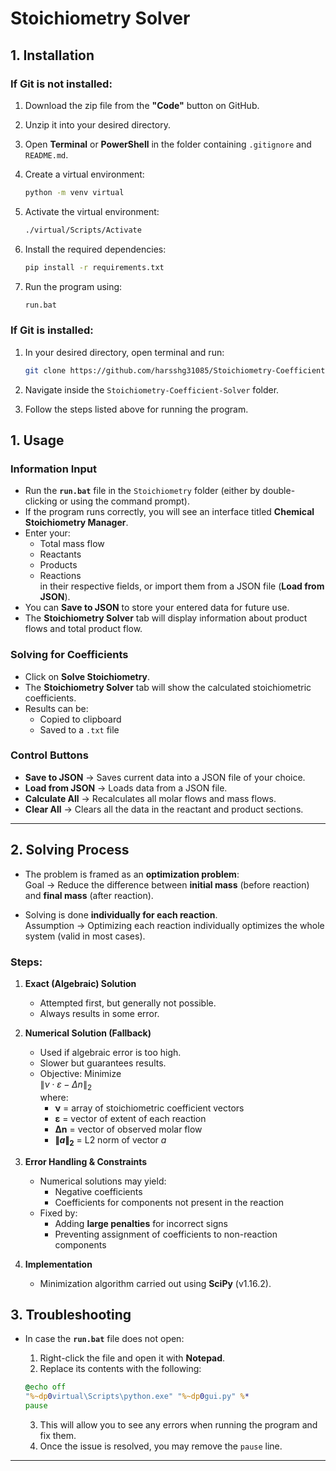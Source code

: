 # Stoichiometry Solver

## 1. Installation

### If Git is not installed:
1. Download the zip file from the **"Code"** button on GitHub.
2. Unzip it into your desired directory.
3. Open **Terminal** or **PowerShell** in the folder containing `.gitignore` and `README.md`.
4. Create a virtual environment:

    ```bash
    python -m venv virtual
    ```

5. Activate the virtual environment:

    ```bash
    ./virtual/Scripts/Activate
    ```

6. Install the required dependencies:

    ```bash
    pip install -r requirements.txt
    ```

7. Run the program using:

    ```bash
    run.bat
    ```

### If Git is installed:
1. In your desired directory, open terminal and run:

    ```bash
    git clone https://github.com/harsshg31085/Stoichiometry-Coefficient-Solver
    ```

2. Navigate inside the `Stoichiometry-Coefficient-Solver` folder.
3. Follow the steps listed above for running the program.


## 1. Usage

### Information Input
- Run the **`run.bat`** file in the `Stoichiometry` folder (either by double-clicking or using the command prompt).
- If the program runs correctly, you will see an interface titled **Chemical Stoichiometry Manager**.
- Enter your:
  - Total mass flow  
  - Reactants  
  - Products  
  - Reactions  
  in their respective fields, or import them from a JSON file (**Load from JSON**).
- You can **Save to JSON** to store your entered data for future use.
- The **Stoichiometry Solver** tab will display information about product flows and total product flow.

### Solving for Coefficients
- Click on **Solve Stoichiometry**.
- The **Stoichiometry Solver** tab will show the calculated stoichiometric coefficients.
- Results can be:
  - Copied to clipboard  
  - Saved to a `.txt` file  

### Control Buttons
- **Save to JSON** → Saves current data into a JSON file of your choice.  
- **Load from JSON** → Loads data from a JSON file.  
- **Calculate All** → Recalculates all molar flows and mass flows.  
- **Clear All** → Clears all the data in the reactant and product sections.  

---

## 2. Solving Process

- The problem is framed as an **optimization problem**:  
  Goal → Reduce the difference between **initial mass** (before reaction) and **final mass** (after reaction).

- Solving is done **individually for each reaction**.  
  Assumption → Optimizing each reaction individually optimizes the whole system (valid in most cases).

### Steps:
1. **Exact (Algebraic) Solution**  
   - Attempted first, but generally not possible.  
   - Always results in some error.

2. **Numerical Solution (Fallback)**  
   - Used if algebraic error is too high.  
   - Slower but guarantees results.  
   - Objective: Minimize  
     $\| \nu \cdot \varepsilon - \Delta n \|_2$  
     where:  
     - **ν** = array of stoichiometric coefficient vectors  
     - **ε** = vector of extent of each reaction  
     - **Δn** = vector of observed molar flow
     - **$\| a \|_2$** = L2 norm of vector $a$

3. **Error Handling & Constraints**
   - Numerical solutions may yield:
     - Negative coefficients  
     - Coefficients for components not present in the reaction  
   - Fixed by:  
     - Adding **large penalties** for incorrect signs  
     - Preventing assignment of coefficients to non-reaction components  

4. **Implementation**
   - Minimization algorithm carried out using **SciPy** (v1.16.2).  

## 3. Troubleshooting

- In case the **`run.bat`** file does not open:
  1. Right-click the file and open it with **Notepad**.
  2. Replace its contents with the following:

    ```bat
    @echo off
    "%~dp0virtual\Scripts\python.exe" "%~dp0gui.py" %*
    pause
    ```

  3. This will allow you to see any errors when running the program and fix them.
  4. Once the issue is resolved, you may remove the `pause` line.

---

